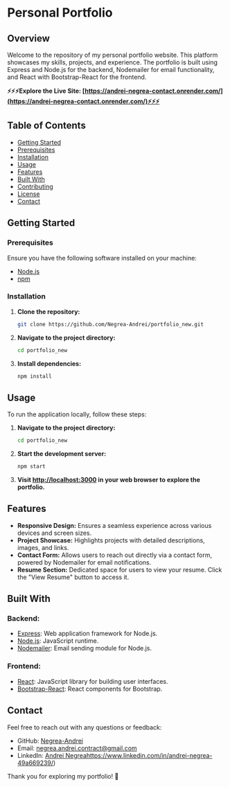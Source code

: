 # Personal Portfolio

## Overview

Welcome to the repository of my personal portfolio website. This platform showcases my skills, projects, and experience. The portfolio is built using Express and Node.js for the backend, Nodemailer for email functionality, and React with Bootstrap-React for the frontend.

**⚡⚡⚡Explore the Live Site: [https://andrei-negrea-contact.onrender.com/](https://andrei-negrea-contact.onrender.com/)⚡⚡⚡**

## Table of Contents

- [Getting Started](#getting-started)
- [Prerequisites](#prerequisites)
- [Installation](#installation)
- [Usage](#usage)
- [Features](#features)
- [Built With](#built-with)
- [Contributing](#contributing)
- [License](#license)
- [Contact](#contact)

## Getting Started

### Prerequisites

Ensure you have the following software installed on your machine:

- [Node.js](https://nodejs.org/)
- [npm](https://www.npmjs.com/)

### Installation

1. **Clone the repository:**

    ```bash
    git clone https://github.com/Negrea-Andrei/portfolio_new.git
    ```

2. **Navigate to the project directory:**

    ```bash
    cd portfolio_new
    ```

3. **Install dependencies:**

    ```bash
    npm install
    ```

## Usage

To run the application locally, follow these steps:

1. **Navigate to the project directory:**

    ```bash
    cd portfolio_new
    ```

2. **Start the development server:**

    ```bash
    npm start
    ```

3. **Visit [http://localhost:3000](http://localhost:3000) in your web browser to explore the portfolio.**

## Features

- **Responsive Design:** Ensures a seamless experience across various devices and screen sizes.
- **Project Showcase:** Highlights projects with detailed descriptions, images, and links.
- **Contact Form:** Allows users to reach out directly via a contact form, powered by Nodemailer for email notifications.
- **Resume Section:** Dedicated space for users to view your resume. Click the "View Resume" button to access it.

## Built With

### Backend:

- [Express](https://expressjs.com/): Web application framework for Node.js.
- [Node.js](https://nodejs.org/): JavaScript runtime.
- [Nodemailer](https://nodemailer.com/): Email sending module for Node.js.

### Frontend:

- [React](https://reactjs.org/): JavaScript library for building user interfaces.
- [Bootstrap-React](https://react-bootstrap.github.io/): React components for Bootstrap.



## Contact

Feel free to reach out with any questions or feedback:

- GitHub: [Negrea-Andrei](https://github.com/Negrea-Andrei)
- Email: negrea.andrei.contract@gmail.com
- LinkedIn: [Andrei Negrea](https://www.linkedin.com/in/andrei-negrea-49a669239/)https://www.linkedin.com/in/andrei-negrea-49a669239/)

Thank you for exploring my portfolio! 🚀
